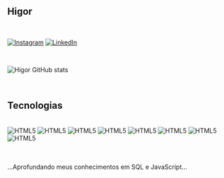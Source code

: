 ## Higor

</br>

[![Instagram](https://img.shields.io/badge/Instagram-E4405F?style=for-the-badge&logo=instagram&logoColor=white)](https://www.instagram.com/higorcda_)
[![LinkedIn](https://img.shields.io/badge/LinkedIn-0077B5?style=for-the-badge&logo=linkedin&logoColor=white)](https://www.linkedin.com/in/higorcda)

</br>

![Higor GitHub stats](https://github-readme-stats.vercel.app/api?username=Higorcda&show_icons=true&theme=radical)

</br>

## Tecnologias

<div style="display: inline-block;"></br>
    <img align="center" alt="HTML5" title="HTML5" src="https://img.shields.io/badge/HTML5-E34F26?style=for-the-badge&logo=html5&logoColor=white">
    <img align="center" alt="HTML5" title="HTML5" src="https://img.shields.io/badge/CSS3-1572B6?style=for-the-badge&logo=css3&logoColor=white">
    <img align="center" alt="HTML5" title="HTML5" src="https://img.shields.io/badge/JavaScript-F7DF1E?style=for-the-badge&logo=javascript&logoColor=black">
    <img align="center" alt="HTML5" title="HTML5" src="https://img.shields.io/badge/PHP-777BB4?style=for-the-badge&logo=php&logoColor=white">
    <img align="center" alt="HTML5" title="HTML5" src="https://img.shields.io/badge/Node.js-43853D?style=for-the-badge&logo=node.js&logoColor=white">
    <img align="center" alt="HTML5" title="HTML5" src="https://img.shields.io/badge/MySQL-00000F?style=for-the-badge&logo=mysql&logoColor=white">
    <img align="center" alt="HTML5" title="HTML5" src="https://img.shields.io/badge/SQLite-07405E?style=for-the-badge&logo=sqlite&logoColor=white">
    <img align="center" alt="HTML5" title="HTML5" src="https://img.shields.io/badge/Python-3776AB?style=for-the-badge&logo=python&logoColor=white">
</div>

</br>
</br>
</br>

...Aprofundando meus conhecimentos em SQL e JavaScript...
